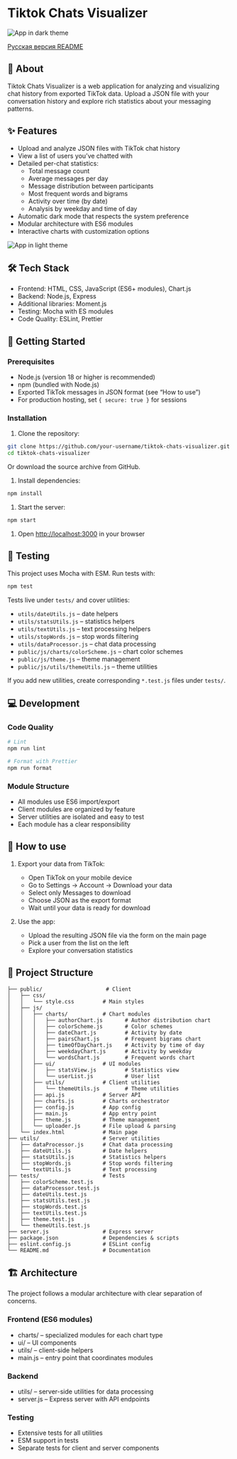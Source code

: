 # Tiktok Chats Visualizer

![App in dark theme](https://github.com/user-attachments/assets/f8ddb96b-2332-412a-893d-72cf20a82f3c)

[Русская версия README](./README.md)

## 📱 About

Tiktok Chats Visualizer is a web application for analyzing and visualizing chat history from exported TikTok data. Upload a JSON file with your conversation history and explore rich statistics about your messaging patterns.

## ✨ Features

- Upload and analyze JSON files with TikTok chat history
- View a list of users you’ve chatted with
- Detailed per-chat statistics:
  - Total message count
  - Average messages per day
  - Message distribution between participants
  - Most frequent words and bigrams
  - Activity over time (by date)
  - Analysis by weekday and time of day
- Automatic dark mode that respects the system preference
- Modular architecture with ES6 modules
- Interactive charts with customization options

![App in light theme](https://github.com/user-attachments/assets/40b53f56-eea8-499d-a132-c1fd4a5ebe94)

## 🛠 Tech Stack

- Frontend: HTML, CSS, JavaScript (ES6+ modules), Chart.js
- Backend: Node.js, Express
- Additional libraries: Moment.js
- Testing: Mocha with ES modules
- Code Quality: ESLint, Prettier

## 🚀 Getting Started

### Prerequisites

- Node.js (version 18 or higher is recommended)
- npm (bundled with Node.js)
- Exported TikTok messages in JSON format (see “How to use”)
- For production hosting, set `{ secure: true }` for sessions

### Installation

1. Clone the repository:

```bash
git clone https://github.com/your-username/tiktok-chats-visualizer.git
cd tiktok-chats-visualizer
```

Or download the source archive from GitHub.

1. Install dependencies:

```bash
npm install
```

1. Start the server:

```bash
npm start
```

1. Open <http://localhost:3000> in your browser

## 🧪 Testing

This project uses Mocha with ESM. Run tests with:

```bash
npm test
```

Tests live under `tests/` and cover utilities:

- `utils/dateUtils.js` – date helpers
- `utils/statsUtils.js` – statistics helpers
- `utils/textUtils.js` – text processing helpers
- `utils/stopWords.js` – stop words filtering
- `utils/dataProcessor.js` – chat data processing
- `public/js/charts/colorScheme.js` – chart color schemes
- `public/js/theme.js` – theme management
- `public/js/utils/themeUtils.js` – theme utilities

If you add new utilities, create corresponding `*.test.js` files under `tests/`.

## 💻 Development

### Code Quality

```bash
# Lint
npm run lint

# Format with Prettier
npm run format
```

### Module Structure

- All modules use ES6 import/export
- Client modules are organized by feature
- Server utilities are isolated and easy to test
- Each module has a clear responsibility

## 📖 How to use

1. Export your data from TikTok:
   - Open TikTok on your mobile device
   - Go to Settings → Account → Download your data
   - Select only Messages to download
   - Choose JSON as the export format
   - Wait until your data is ready for download

2. Use the app:
   - Upload the resulting JSON file via the form on the main page
   - Pick a user from the list on the left
   - Explore your conversation statistics

## 🧩 Project Structure

```text
├── public/                    # Client
│   ├── css/
│   │   └── style.css         # Main styles
│   ├── js/
│   │   ├── charts/           # Chart modules
│   │   │   ├── authorChart.js       # Author distribution chart
│   │   │   ├── colorScheme.js       # Color schemes
│   │   │   ├── dateChart.js         # Activity by date
│   │   │   ├── pairsChart.js        # Frequent bigrams chart
│   │   │   ├── timeOfDayChart.js    # Activity by time of day
│   │   │   ├── weekdayChart.js      # Activity by weekday
│   │   │   └── wordsChart.js        # Frequent words chart
│   │   ├── ui/               # UI modules
│   │   │   ├── statsView.js         # Statistics view
│   │   │   └── userList.js          # User list
│   │   ├── utils/            # Client utilities
│   │   │   └── themeUtils.js        # Theme utilities
│   │   ├── api.js            # Server API
│   │   ├── charts.js         # Charts orchestrator
│   │   ├── config.js         # App config
│   │   ├── main.js           # App entry point
│   │   ├── theme.js          # Theme management
│   │   └── uploader.js       # File upload & parsing
│   └── index.html            # Main page
├── utils/                    # Server utilities
│   ├── dataProcessor.js      # Chat data processing
│   ├── dateUtils.js          # Date helpers
│   ├── statsUtils.js         # Statistics helpers
│   ├── stopWords.js          # Stop words filtering
│   └── textUtils.js          # Text processing
├── tests/                    # Tests
│   ├── colorScheme.test.js
│   ├── dataProcessor.test.js
│   ├── dateUtils.test.js
│   ├── statsUtils.test.js
│   ├── stopWords.test.js
│   ├── textUtils.test.js
│   ├── theme.test.js
│   └── themeUtils.test.js
├── server.js                 # Express server
├── package.json              # Dependencies & scripts
├── eslint.config.js          # ESLint config
└── README.md                 # Documentation
```

## 🏗 Architecture

The project follows a modular architecture with clear separation of concerns.

### Frontend (ES6 modules)

- charts/ – specialized modules for each chart type
- ui/ – UI components
- utils/ – client-side helpers
- main.js – entry point that coordinates modules

### Backend

- utils/ – server-side utilities for data processing
- server.js – Express server with API endpoints

### Testing

- Extensive tests for all utilities
- ESM support in tests
- Separate tests for client and server components
